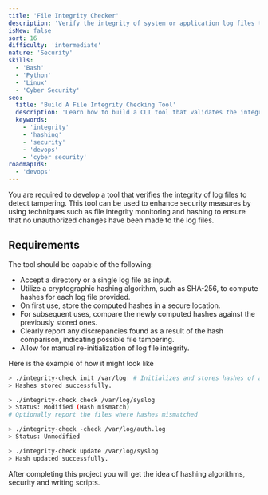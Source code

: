 ```yaml
---
title: 'File Integrity Checker'  
description: 'Verify the integrity of system or application log files to detect tampering.'  
isNew: false  
sort: 16
difficulty: 'intermediate'  
nature: 'Security'  
skills:  
  - 'Bash'  
  - 'Python'  
  - 'Linux'  
  - 'Cyber Security'  
seo:  
  title: 'Build A File Integrity Checking Tool'  
  description: 'Learn how to build a CLI tool that validates the integrity of a file using hashes.'  
  keywords:  
    - 'integrity'
    - 'hashing'
    - 'security'
    - 'devops'
    - 'cyber security'  
roadmapIds:  
  - 'devops'
---
```


You are required to develop a tool that verifies the integrity of log files to detect tampering. This tool can be used to enhance security measures by using techniques such as file integrity monitoring and hashing to ensure that no unauthorized changes have been made to the log files.

## Requirements

The tool should be capable of the following:

- Accept a directory or a single log file as input.
- Utilize a cryptographic hashing algorithm, such as SHA-256, to compute hashes for each log file provided.
- On first use, store the computed hashes in a secure location.
- For subsequent uses, compare the newly computed hashes against the previously stored ones.
- Clearly report any discrepancies found as a result of the hash comparison, indicating possible file tampering.
- Allow for manual re-initialization of log file integrity.

Here is the example of how it might look like

```bash
> ./integrity-check init /var/log  # Initializes and stores hashes of all log files in the directory
> Hashes stored successfully.

> ./integrity-check check /var/log/syslog
> Status: Modified (Hash mismatch)
# Optionally report the files where hashes mismatched

> ./integrity-check -check /var/log/auth.log
> Status: Unmodified

> ./integrity-check update /var/log/syslog
> Hash updated successfully.
```

After completing this project you will get the idea of hashing algorithms, security and writing scripts.
